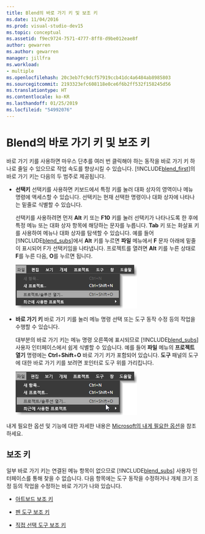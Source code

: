 ```yaml
---
title: Blend의 바로 가기 키 및 보조 키
ms.date: 11/04/2016
ms.prod: visual-studio-dev15
ms.topic: conceptual
ms.assetid: f9ec9724-7571-4777-8ff8-d9be012eae8f
author: gewarren
ms.author: gewarren
manager: jillfra
ms.workload:
- multiple
ms.openlocfilehash: 20c3eb7fc9dcf57919ccb41dc4a6484ab8985803
ms.sourcegitcommit: 2193323efc608118e0ce6f6b2ff532f158245d56
ms.translationtype: HT
ms.contentlocale: ko-KR
ms.lasthandoff: 01/25/2019
ms.locfileid: "54992076"
---
```

# <a name="keyboard-shortcuts-and-modifier-keys-in-blend"></a>Blend의 바로 가기 키 및 보조 키

바로 가기 키를 사용하면 마우스 단추를 여러 번 클릭해야 하는 동작을 바로 가기 키 하나로 줄일 수 있으므로 작업 속도를 향상시킬 수 있습니다. [!INCLUDE[blend_first](../debugger/includes/blend_first_md.md)]의 바로 가기 키는 다음의 두 범주로 제공됩니다.

- **선택키** 선택키를 사용하면 키보드에서 특정 키를 눌러 대화 상자의 영역이나 메뉴 명령에 액세스할 수 있습니다. 선택키는 현재 선택한 명령이나 대화 상자에 나타나는 밑줄로 식별할 수 있습니다.

   선택키를 사용하려면 먼저 **Alt** 키 또는 **F10** 키를 눌러 선택키가 나타나도록 한 후에 특정 메뉴 또는 대화 상자 항목에 해당하는 문자를 누릅니다. **Tab** 키 또는 화살표 키를 사용하여 메뉴나 대화 상자를 탐색할 수 있습니다. 예를 들어 [!INCLUDE[blend_subs](../debugger/includes/blend_subs_md.md)]에서 **Alt** 키를 누르면 **파일** 메뉴에서 **F** 문자 아래에 밑줄이 표시되어 F가 선택키임을 나타냅니다. 프로젝트를 열려면 **Alt** 키를 누른 상태로 **F**를 누른 다음, **O**를 누르면 됩니다.

   ![선택키](../designers/media/441d5d67-48ee-4ba3-9e55-1826167e8d64.png)

- **바로 가기 키** 바로 가기 키를 눌러 메뉴 명령 선택 또는 도구 동작 수정 등의 작업을 수행할 수 있습니다.

   대부분의 바로 가기 키는 메뉴 명령 오른쪽에 표시되므로 [!INCLUDE[blend_subs](../debugger/includes/blend_subs_md.md)] 사용자 인터페이스에서 쉽게 식별할 수 있습니다. 예를 들어 **파일** 메뉴의 **프로젝트 열기** 명령에는 **Ctrl**+**Shift**+**O** 바로 가기 키가 포함되어 있습니다. **도구** 패널의 도구에 대한 바로 가기 키를 보려면 포인터로 도구 위를 가리킵니다.

   ![예제 바로 가기 키](../designers/media/f147fc85-9fc5-4e8a-8039-bead80a3e595.png)

내게 필요한 옵션 및 기능에 대한 자세한 내용은 [Microsoft의 내게 필요한 옵션](http://go.microsoft.com/fwlink/?LinkId=75069)을 참조하세요.

## <a name="modifier-keys"></a>보조 키

일부 바로 가기 키는 연결된 메뉴 항목이 없으므로 [!INCLUDE[blend_subs](../debugger/includes/blend_subs_md.md)] 사용자 인터페이스를 통해 찾을 수 없습니다. 다음 항목에는 도구 동작을 수정하거나 개체 크기 조정 등의 작업을 수정하는 바로 가기가 나와 있습니다.

-   [아트보드 보조 키](../designers/artboard-modifier-keys-in-blend.md)

-   [펜 도구 보조 키](../designers/pen-tool-modifier-keys-in-blend.md)

-   [직접 선택 도구 보조 키](../designers/direct-selection-tool-modifier-keys-in-blend.md)